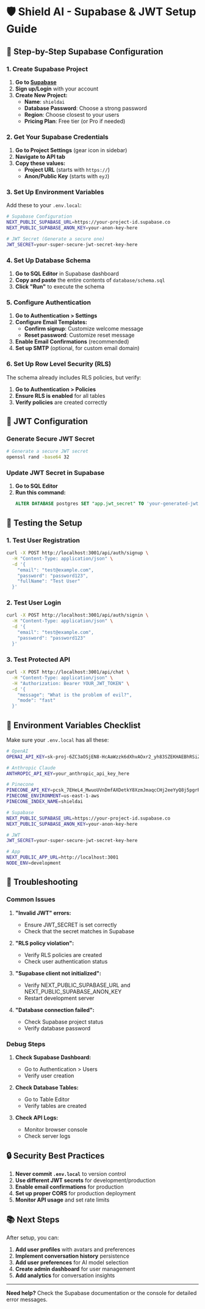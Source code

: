 # 🛡️ Shield AI - Supabase & JWT Setup Guide

## 🚀 Step-by-Step Supabase Configuration

### 1. Create Supabase Project

1. **Go to [Supabase](https://supabase.com/)**
2. **Sign up/Login** with your account
3. **Create New Project:**
   - **Name**: `shieldai`
   - **Database Password**: Choose a strong password
   - **Region**: Choose closest to your users
   - **Pricing Plan**: Free tier (or Pro if needed)

### 2. Get Your Supabase Credentials

1. **Go to Project Settings** (gear icon in sidebar)
2. **Navigate to API tab**
3. **Copy these values:**
   - **Project URL** (starts with `https://`)
   - **Anon/Public Key** (starts with `eyJ`)

### 3. Set Up Environment Variables

Add these to your `.env.local`:

```bash
# Supabase Configuration
NEXT_PUBLIC_SUPABASE_URL=https://your-project-id.supabase.co
NEXT_PUBLIC_SUPABASE_ANON_KEY=your-anon-key-here

# JWT Secret (Generate a secure one)
JWT_SECRET=your-super-secure-jwt-secret-key-here
```

### 4. Set Up Database Schema

1. **Go to SQL Editor** in Supabase dashboard
2. **Copy and paste** the entire contents of `database/schema.sql`
3. **Click "Run"** to execute the schema

### 5. Configure Authentication

1. **Go to Authentication > Settings**
2. **Configure Email Templates:**
   - **Confirm signup**: Customize welcome message
   - **Reset password**: Customize reset message
3. **Enable Email Confirmations** (recommended)
4. **Set up SMTP** (optional, for custom email domain)

### 6. Set Up Row Level Security (RLS)

The schema already includes RLS policies, but verify:

1. **Go to Authentication > Policies**
2. **Ensure RLS is enabled** for all tables
3. **Verify policies** are created correctly

## 🔐 JWT Configuration

### Generate Secure JWT Secret

```bash
# Generate a secure JWT secret
openssl rand -base64 32
```

### Update JWT Secret in Supabase

1. **Go to SQL Editor**
2. **Run this command:**
   ```sql
   ALTER DATABASE postgres SET "app.jwt_secret" TO 'your-generated-jwt-secret';
   ```

## 🧪 Testing the Setup

### 1. Test User Registration

```bash
curl -X POST http://localhost:3001/api/auth/signup \
  -H "Content-Type: application/json" \
  -d '{
    "email": "test@example.com",
    "password": "password123",
    "fullName": "Test User"
  }'
```

### 2. Test User Login

```bash
curl -X POST http://localhost:3001/api/auth/signin \
  -H "Content-Type: application/json" \
  -d '{
    "email": "test@example.com",
    "password": "password123"
  }'
```

### 3. Test Protected API

```bash
curl -X POST http://localhost:3001/api/chat \
  -H "Content-Type: application/json" \
  -H "Authorization: Bearer YOUR_JWT_TOKEN" \
  -d '{
    "message": "What is the problem of evil?",
    "mode": "fast"
  }'
```

## 🔧 Environment Variables Checklist

Make sure your `.env.local` has all these:

```bash
# OpenAI
OPENAI_API_KEY=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

# Anthropic Claude
ANTHROPIC_API_KEY=your_anthropic_api_key_here

# Pinecone
PINECONE_API_KEY=pcsk_7EHeL4_MwuoUVnDmfAXDetkY8XzmJmaqcCHj2eeYyQ8j5pgrRvRGFm41NmaypZ9WsxGYa7
PINECONE_ENVIRONMENT=us-east-1-aws
PINECONE_INDEX_NAME=shieldai

# Supabase
NEXT_PUBLIC_SUPABASE_URL=https://your-project-id.supabase.co
NEXT_PUBLIC_SUPABASE_ANON_KEY=your-anon-key-here

# JWT
JWT_SECRET=your-super-secure-jwt-secret-key-here

# App
NEXT_PUBLIC_APP_URL=http://localhost:3001
NODE_ENV=development
```

## 🚨 Troubleshooting

### Common Issues

1. **"Invalid JWT" errors:**
   - Ensure JWT_SECRET is set correctly
   - Check that the secret matches in Supabase

2. **"RLS policy violation":**
   - Verify RLS policies are created
   - Check user authentication status

3. **"Supabase client not initialized":**
   - Verify NEXT_PUBLIC_SUPABASE_URL and NEXT_PUBLIC_SUPABASE_ANON_KEY
   - Restart development server

4. **"Database connection failed":**
   - Check Supabase project status
   - Verify database password

### Debug Steps

1. **Check Supabase Dashboard:**
   - Go to Authentication > Users
   - Verify user creation

2. **Check Database Tables:**
   - Go to Table Editor
   - Verify tables are created

3. **Check API Logs:**
   - Monitor browser console
   - Check server logs

## 🔒 Security Best Practices

1. **Never commit `.env.local`** to version control
2. **Use different JWT secrets** for development/production
3. **Enable email confirmations** for production
4. **Set up proper CORS** for production deployment
5. **Monitor API usage** and set rate limits

## 📚 Next Steps

After setup, you can:

1. **Add user profiles** with avatars and preferences
2. **Implement conversation history** persistence
3. **Add user preferences** for AI model selection
4. **Create admin dashboard** for user management
5. **Add analytics** for conversation insights

---

**Need help?** Check the Supabase documentation or the console for detailed error messages. 
